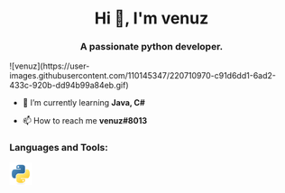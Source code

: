 <h1 align="center">Hi 👋, I'm venuz</h1>
<h3 align="center">A passionate python developer.</h3>
                   ![venuz](https://user-images.githubusercontent.com/110145347/220710970-c91d6dd1-6ad2-433c-920b-dd94b99a84eb.gif)



- 🌱 I’m currently learning **Java, C#**

- 📫 How to reach me **venuz#8013**


<p align="center">
</p>

<h3 align="left">Languages and Tools:</h3>
<p align="left"> <a href="https://www.python.org" target="_blank" rel="noreferrer"> <img src="https://raw.githubusercontent.com/devicons/devicon/master/icons/python/python-original.svg" alt="python" width="40" height="40"/> </a> </p>
